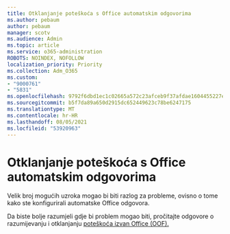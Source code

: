 ```yaml
---
title: Otklanjanje poteškoća s Office automatskim odgovorima
ms.author: pebaum
author: pebaum
manager: scotv
ms.audience: Admin
ms.topic: article
ms.service: o365-administration
ROBOTS: NOINDEX, NOFOLLOW
localization_priority: Priority
ms.collection: Adm_O365
ms.custom:
- "9000761"
- "5831"
ms.openlocfilehash: 9792f6dbd1ec1c02665a572c23afceb9f37afdae1604455227ebddb1fb8c51a8
ms.sourcegitcommit: b5f7da89a650d2915dc652449623c78be6247175
ms.translationtype: MT
ms.contentlocale: hr-HR
ms.lasthandoff: 08/05/2021
ms.locfileid: "53920963"
---
```

# <a name="troubleshooting-out-of-office-automatic-replies"></a>Otklanjanje poteškoća s Office automatskim odgovorima

Velik broj mogućih uzroka mogao bi biti razlog za probleme, ovisno o tome kako ste konfigurirali automatske Office odgovora.

Da biste bolje razumjeli gdje bi problem mogao biti, pročitajte odgovore o razumijevanju i otklanjanju [poteškoća izvan Office (OOF).](/exchange/troubleshoot/email-delivery/understand-troubleshoot-oof-replies)